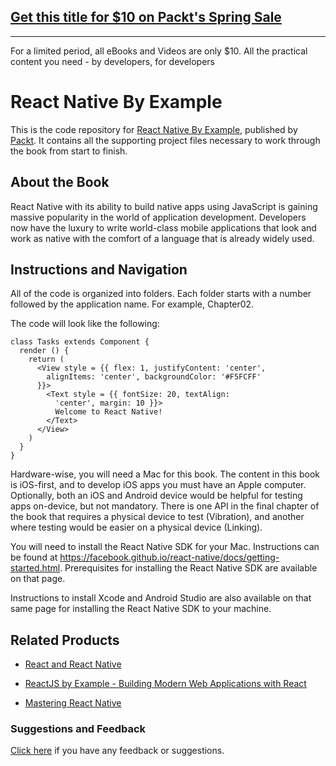 ## [Get this title for $10 on Packt's Spring Sale](https://www.packt.com/B05604?utm_source=github&utm_medium=packt-github-repo&utm_campaign=spring_10_dollar_2022)
-----
For a limited period, all eBooks and Videos are only $10. All the practical content you need \- by developers, for developers

# React Native By Example
This is the code repository for [React Native By Example](https://www.packtpub.com/application-development/react-native-example?utm_source=github&utm_medium=repository&utm_campaign=9781786464750), published by [Packt](https://www.packtpub.com/?utm_source=github). It contains all the supporting project files necessary to work through the book from start to finish.
## About the Book
React Native with its ability to build native apps using JavaScript is gaining massive popularity in the world of application development. Developers now have the luxury to write world-class mobile applications that look and work as native with the comfort of a language that is already widely used.
## Instructions and Navigation
All of the code is organized into folders. Each folder starts with a number followed by the application name. For example, Chapter02.



The code will look like the following:
```
class Tasks extends Component { 
  render () { 
    return ( 
      <View style = {{ flex: 1, justifyContent: 'center',  
        alignItems: 'center', backgroundColor: '#F5FCFF'  
      }}> 
        <Text style = {{ fontSize: 20, textAlign:  
          'center', margin: 10 }}> 
          Welcome to React Native! 
        </Text> 
      </View> 
    ) 
  } 
}
```

Hardware-wise, you will need a Mac for this book. The content in this book is iOS-first, and to develop iOS apps you must have an Apple computer. Optionally, both an iOS and Android device would be helpful for testing apps on-device, but not mandatory. There is one API in the final chapter of the book that requires a physical device to test (Vibration), and another where testing would be easier on a physical device (Linking).

You will need to install the React Native SDK for your Mac. Instructions can be found at https://facebook.github.io/react-native/docs/getting-started.html. Prerequisites for installing the React Native SDK are available on that page.

Instructions to install Xcode and Android Studio are also available on that same page for installing the React Native SDK to your machine.

## Related Products
* [React and React Native](https://www.packtpub.com/web-development/react-and-react-native?utm_source=github&utm_medium=repository&utm_campaign=9781786465658)

* [ReactJS by Example - Building Modern Web Applications with React](https://www.packtpub.com/web-development/reactjs-example-building-modern-web-applications-react?utm_source=github&utm_medium=repository&utm_campaign=9781785289644)

* [Mastering React Native](https://www.packtpub.com/web-development/mastering-react-native?utm_source=github&utm_medium=repository&utm_campaign=9781785885785)

### Suggestions and Feedback
[Click here](https://docs.google.com/forms/d/e/1FAIpQLSe5qwunkGf6PUvzPirPDtuy1Du5Rlzew23UBp2S-P3wB-GcwQ/viewform) if you have any feedback or suggestions.
